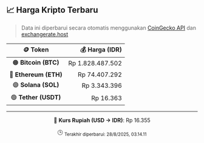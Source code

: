 

<!-- HARGA_KRIPTO -->
## 📈 Harga Kripto Terbaru

> Data ini diperbarui secara otomatis menggunakan [CoinGecko API](https://www.coingecko.com/) dan [exchangerate.host](https://exchangerate.host/)

<div align="center">

| 🪙 Token | 💰 Harga (IDR) |
|:------:|---------------:|
| 🟠 **Bitcoin (BTC)**   | Rp 1.828.487.502 |
| 🔵 **Ethereum (ETH)**  | Rp 74.407.292 |
| 🟣 **Solana (SOL)**    | Rp 3.343.396 |
| 🟢 **Tether (USDT)**   | Rp 16.363 |

---

💱 **Kurs Rupiah (USD → IDR)**: Rp 16.355

🕒 <sub>Terakhir diperbarui: 28/8/2025, 03.14.11</sub>

</div>
<!-- /HARGA_KRIPTO -->